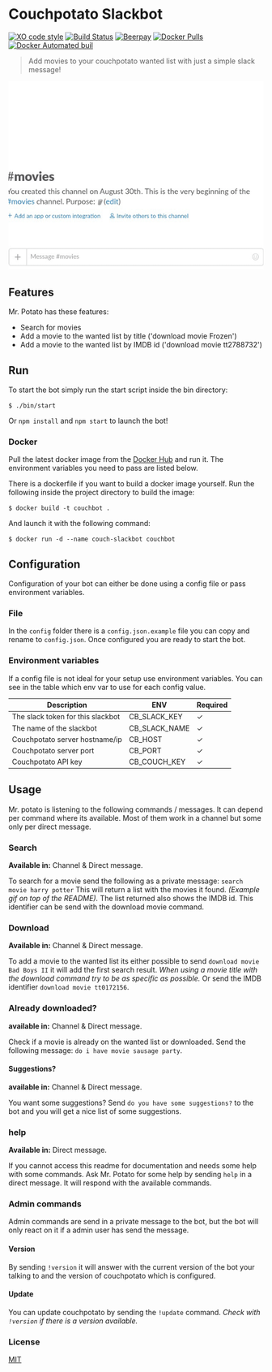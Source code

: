 
# Couchpotato Slackbot
[![XO code style](https://img.shields.io/badge/code_style-XO-5ed9c7.svg)](https://github.com/sindresorhus/xo)
[![Build Status](https://travis-ci.org/RolfKoenders/potato.svg?branch=master)](https://travis-ci.org/RolfKoenders/potato)
[![Beerpay](https://beerpay.io/RolfKoenders/potato/badge.svg?style=flat)](https://beerpay.io/RolfKoenders/potato)
[![Docker Pulls](https://img.shields.io/docker/pulls/rolfkoenders/potato.svg)](https://hub.docker.com/r/rolfkoenders/potato/)
[![Docker Automated buil](https://img.shields.io/docker/automated/rolfkoenders/potato.svg)](https://hub.docker.com/r/rolfkoenders/potato/)

> Add movies to your couchpotato wanted list with just a simple slack message!

![search and download example](assets/images/search-download.gif)

## Features
Mr. Potato has these features:
- Search for movies
- Add a movie to the wanted list by title ('download movie Frozen')
- Add a movie to the wanted list by IMDB id ('download movie tt2788732')

## Run
To start the bot simply run the start script inside the bin directory:
```
$ ./bin/start
```
Or `npm install` and `npm start` to launch the bot!

### Docker
Pull the latest docker image from the [Docker Hub](https://hub.docker.com/r/rolfkoenders/potato/) and run it. The environment variables you need to pass are listed below.

There is a dockerfile if you want to build a docker image yourself.
Run the following inside the project directory to build the image:
```
$ docker build -t couchbot .
```
And launch it with the following command:
```
$ docker run -d --name couch-slackbot couchbot
```


## Configuration
Configuration of your bot can either be done using a config file or pass environment variables.

### File
In the `config` folder there is a `config.json.example` file you can copy and rename to `config.json`. Once configured you are ready to start the bot.

### Environment variables
If a config file is not ideal for your setup use environment variables. You can see in the table which env var to use for each config value.

| Description | ENV | Required |
|-------------|-----|----------|
| The slack token for this slackbot | CB_SLACK_KEY | ✓ |
| The name of the slackbot | CB_SLACK_NAME | ✓ |
| Couchpotato server hostname/ip | CB_HOST | ✓ |
| Couchpotato server port | CB_PORT | ✓ |
| Couchpotato API key | CB_COUCH_KEY | ✓ |

## Usage
Mr. potato is listening to the following commands / messages. It can depend per command where its available. Most of them work in a channel but some only per direct message.

### Search
**Available in:** Channel & Direct message.

To search for a movie send the following as a private message: `search movie harry potter` This will return a list with the movies it found. _(Example gif on top of the README)._ The list returned also shows the IMDB id. This identifier can be send with the download movie command.

### Download
**Available in:** Channel & Direct message.

To add a movie to the wanted list its either possible to send `download movie Bad Boys II` it will add the first search result. _When using a movie title with the download command try to be as specific as possible._ Or send the IMDB identifier `download movie tt0172156`.

### Already downloaded?
**available in:** Channel & Direct message.

Check if a movie is already on the wanted list or downloaded. Send the following message: `do i have movie sausage party`.

#### Suggestions?
**available in:** Channel & Direct message.

You want some suggestions? Send `do you have some suggestions?` to the bot and you will get a nice list of some suggestions.

### help
**Available in:** Direct message.

If you cannot access this readme for documentation and needs some help with some commands. Ask Mr. Potato for some help by sending `help` in a direct message. It will respond with the available commands.

### Admin commands
Admin commands are send in a private message to the bot, but the bot will only react on it if a admin user has send the message.

#### Version
By sending `!version` it will answer with the current version of the bot your talking to and the version of couchpotato which is configured.

#### Update
You can update couchpotato by sending the `!update` command. _Check with `!version` if there is a version available._

### License
[MIT](https://opensource.org/licenses/MIT)
